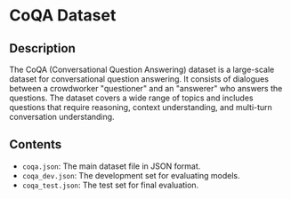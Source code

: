 # CoQA Dataset

## Description
The CoQA (Conversational Question Answering) dataset is a large-scale dataset for conversational question answering. It consists of dialogues between a crowdworker "questioner" and an "answerer" who answers the questions. The dataset covers a wide range of topics and includes questions that require reasoning, context understanding, and multi-turn conversation understanding.

## Contents
- `coqa.json`: The main dataset file in JSON format.
- `coqa_dev.json`: The development set for evaluating models.
- `coqa_test.json`: The test set for final evaluation.
